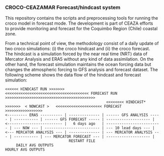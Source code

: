 ### CROCO-CEAZAMAR Forecast/hindcast system

This repository contains the scripts and preprocessing tools for running the croco model in forecast mode. The development is part of CEAZA efforts\
to provide monitoring and forecast for the Coquimbo Region (Chile) coastal zone.

From a technical point of view, the methodology consist of a daily update of two croco simulations: (i) the croco hindcast and (ii) the croco forecast.\
The hindcast is a simulation forced by the near real time (NRT) data of Mercator Analysis and ERA5 without any kind of data assimilation. On the other hand,
the forecast simulation maintains the ocean forcing data but changes the atmospheric forcing to GFS analysis and forecast dataset. The following scheme shows 
the data flow of the hindcast and forecast simulation:

```
<<<<<< HINDCAST RUN >>>>>>>                  <<<<<<<<<<<<<<<<<<<<<<<<<<<<<<<<<<<<<< FORECAST RUN >>>>>>>>>>>>>>>>>>>>>>>>>>>>>>>>>>>>>>>>>                                       
                                              <<<<<<<< HINDCAST* >>>>>>>  < NOWCAST >   <<<<<<<<<<<<<<<<<<<<< FORECAST >>>>>>>>>>>>>>>>>
<--------- ERA5 ---------- | -------------- | ------ GFS ANALYSIS ----- | ----------- | ------ GFS FORECAST ----- | -------------------- |
<------------------------- |   6 days ago   | ------------------------- | --- NOW --- | ------------------------- | --- 10 lead days --- |
<--- MERCATOR ANALYSIS --- | -------------- | --- MERCATOR ANALYSIS --- | ----------- | --- MERCATOR FORECAST --- | -------------------- |
                             RESTART FILE       
     DAILY AVG OUTPUTS                                                             HOURLY AVG OUTPUTS
```